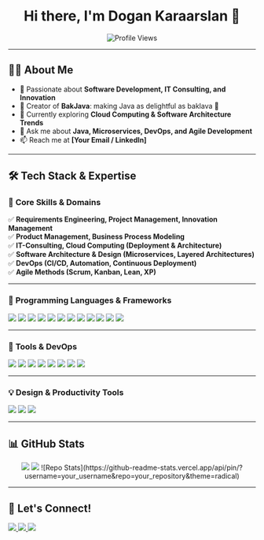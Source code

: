 <h1 align="center">Hi there, I'm Dogan Karaarslan 👋</h1>
<p align="center">
  <img src="https://komarev.com/ghpvc/?username=bakjava1&label=Profile%20Views&color=0e75b6&style=flat" alt="Profile Views" />
</p>

---

## 👨‍💻 **About Me**  
- 🚀 Passionate about **Software Development, IT Consulting, and Innovation**  
- 🎨 Creator of **BakJava**: making Java as delightful as baklava 🍯  
- 🌱 Currently exploring **Cloud Computing & Software Architecture Trends**  
- 💬 Ask me about **Java, Microservices, DevOps, and Agile Development**  
- 📫 Reach me at **[Your Email / LinkedIn]**  

---

## 🛠️ **Tech Stack & Expertise**  

### 🎯 **Core Skills & Domains**  
✅ **Requirements Engineering, Project Management, Innovation Management**  
✅ **Product Management, Business Process Modeling**  
✅ **IT-Consulting, Cloud Computing (Deployment & Architecture)**  
✅ **Software Architecture & Design (Microservices, Layered Architectures)**  
✅ **DevOps (CI/CD, Automation, Continuous Deployment)**  
✅ **Agile Methods (Scrum, Kanban, Lean, XP)**  

---

### 🚀 **Programming Languages & Frameworks**  
<p>
  <img src="https://img.shields.io/badge/Java-ED8B00?style=for-the-badge&logo=java&logoColor=white" />
  <img src="https://img.shields.io/badge/JavaScript-F7DF1E?style=for-the-badge&logo=javascript&logoColor=black" />
  <img src="https://img.shields.io/badge/TypeScript-007ACC?style=for-the-badge&logo=typescript&logoColor=white" />
  <img src="https://img.shields.io/badge/Angular-DD0031?style=for-the-badge&logo=angular&logoColor=white" />
  <img src="https://img.shields.io/badge/React-61DAFB?style=for-the-badge&logo=react&logoColor=black" />
  <img src="https://img.shields.io/badge/Spring%20Boot-6DB33F?style=for-the-badge&logo=spring-boot&logoColor=white" />
  <img src="https://img.shields.io/badge/SQL-4479A1?style=for-the-badge&logo=mysql&logoColor=white" />
  <img src="https://img.shields.io/badge/NoSQL-47A248?style=for-the-badge&logo=mongodb&logoColor=white" />
  <img src="https://img.shields.io/badge/UML-4A90E2?style=for-the-badge&logo=uml&logoColor=white" />
  <img src="https://img.shields.io/badge/R-276DC3?style=for-the-badge&logo=r&logoColor=white" />
  <img src="https://img.shields.io/badge/Matlab-EF8B00?style=for-the-badge&logo=mathworks&logoColor=white" />
  <img src="https://img.shields.io/badge/XML-FF6600?style=for-the-badge&logo=xml&logoColor=white" />
</p>

---

### 🔧 **Tools & DevOps**  
<p>
  <img src="https://img.shields.io/badge/Docker-2496ED?style=for-the-badge&logo=docker&logoColor=white" />
  <img src="https://img.shields.io/badge/Git-F05032?style=for-the-badge&logo=git&logoColor=white" />
  <img src="https://img.shields.io/badge/GitHub-181717?style=for-the-badge&logo=github&logoColor=white" />
  <img src="https://img.shields.io/badge/GitLab-FC6D26?style=for-the-badge&logo=gitlab&logoColor=white" />
  <img src="https://img.shields.io/badge/GitHub%20Actions-2088FF?style=for-the-badge&logo=github-actions&logoColor=white" />
  <img src="https://img.shields.io/badge/Ansible-EE0000?style=for-the-badge&logo=ansible&logoColor=white" />
  <img src="https://img.shields.io/badge/JUnit-25A162?style=for-the-badge&logo=junit&logoColor=white" />
  <img src="https://img.shields.io/badge/Selenium-43B02A?style=for-the-badge&logo=selenium&logoColor=white" />
</p>

---

### 💡 **Design & Productivity Tools**  
<p>
  <img src="https://img.shields.io/badge/Adobe%20Creative%20Cloud-DA1F26?style=for-the-badge&logo=adobe-creative-cloud&logoColor=white" />
  <img src="https://img.shields.io/badge/Figma-F24E1E?style=for-the-badge&logo=figma&logoColor=white" />
  <img src="https://img.shields.io/badge/Microsoft%20Office-D83B01?style=for-the-badge&logo=microsoft-office&logoColor=white" />
</p>

---

## 📊 **GitHub Stats**
<p align="center">
  <img src="https://github-readme-stats.vercel.app/api?username=bakjava1&show_icons=true&theme=tokyonight" />
  <img src="https://github-readme-stats.vercel.app/api/top-langs/?username=bakjava1&layout=compact&theme=tokyonight" />
  ![Repo Stats](https://github-readme-stats.vercel.app/api/pin/?username=your_username&repo=your_repository&theme=radical)

</p>

---

## 🎯 **Let's Connect!**
<p>
  <a href="https://linkedin.com/in/dogankaraarslan" target="_blank">
    <img src="https://img.shields.io/badge/LinkedIn-0A66C2?style=for-the-badge&logo=linkedin&logoColor=white" />
  </a>
  <a href="mailto:tuwien@ciaorelated.com">
    <img src="https://img.shields.io/badge/Email-D14836?style=for-the-badge&logo=gmail&logoColor=white" />
  </a>
  <a href="https://bakjava.com">
    <img src="https://img.shields.io/badge/Website-000000?style=for-the-badge&logo=vercel&logoColor=white" />
  </a>
</p>
